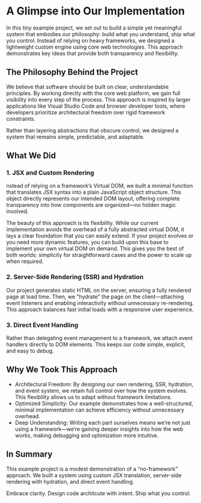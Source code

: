 # A Glimpse into Our Implementation

In this tiny example project, we set out to build a simple yet meaningful system that embodies our philosophy: build what you understand, ship what you control. Instead of relying on heavy frameworks, we designed a lightweight custom engine using core web technologies. This approach demonstrates key ideas that provide both transparency and flexibility.

## The Philosophy Behind the Project

We believe that software should be built on clear, understandable principles. By working directly with the core web platform, we gain full visibility into every step of the process. This approach is inspired by larger applications like Visual Studio Code and browser developer tools, where developers prioritize architectural freedom over rigid framework constraints.

Rather than layering abstractions that obscure control, we designed a system that remains simple, predictable, and adaptable.

## What We Did

### 1. JSX and Custom Rendering

nstead of relying on a framework’s Virtual DOM, we built a minimal function that translates JSX syntax into a plain JavaScript object structure. This object directly represents our intended DOM layout, offering complete transparency into how components are organized—no hidden magic involved.

The beauty of this approach is its flexibility. While our current implementation avoids the overhead of a fully abstracted virtual DOM, it lays a clear foundation that you can easily extend. If your project evolves or you need more dynamic features, you can build upon this base to implement your own virtual DOM on demand. This gives you the best of both worlds: simplicity for straightforward cases and the power to scale up when required.

### 2. Server-Side Rendering (SSR) and Hydration

Our project generates static HTML on the server, ensuring a fully rendered page at load time. Then, we "hydrate" the page on the client—attaching event listeners and enabling interactivity without unnecessary re-rendering. This approach balances fast initial loads with a responsive user experience.

### 3. Direct Event Handling

Rather than delegating event management to a framework, we attach event handlers directly to DOM elements. This keeps our code simple, explicit, and easy to debug.

## Why We Took This Approach

- Architectural Freedom: By designing our own rendering, SSR, hydration, and event system, we retain full control over how the system evolves. This flexibility allows us to adapt without framework limitations.
- Optimized Simplicity: Our example demonstrates how a well-structured, minimal implementation can achieve efficiency without unnecessary overhead.
- Deep Understanding: Writing each part ourselves means we’re not just using a framework—we’re gaining deeper insights into how the web works, making debugging and optimization more intuitive.

## In Summary

This example project is a modest demonstration of a “no-framework” approach. We built a system using custom JSX translation, server-side rendering with hydration, and direct event handling.


Embrace clarity. Design code architcute with intent. Ship what you control.


